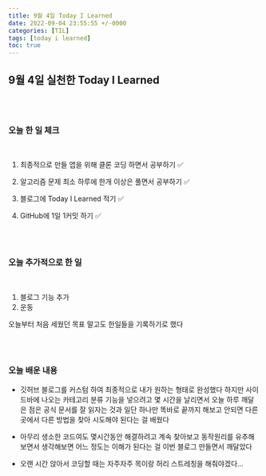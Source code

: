 ```yaml
---
title: 9월 4일 Today I Learned
date: 2022-09-04 23:55:55 +/-0000
categories: [TIL]
tags: [today i learned]
toc: true
---
```


## 9월 4일 실천한 Today I Learned

<br><br>

### 오늘 한 일 체크
<br>

1. 최종적으로 만들 앱을 위해 클론 코딩 하면서 공부하기 ✅
        
2. 알고리즘 문제 최소 하루에 한개 이상은 풀면서 공부하기 ✅

3. 블로그에 Today I Learned 적기 ✅

4. GitHub에 1일 1커밋 하기 ✅

<br><br>

### 오늘 추가적으로 한 일
<br>

1. 블로그 기능 추가
2. 운동

오늘부터 처음 세웠던 목표 말고도 한일들을 기록하기로 했다

<br><br>

### 오늘 배운 내용

* 깃허브 블로그를 커스텀 하여 최종적으로 내가 원하는 형태로 완성했다 하지만 사이드바에 나오는 카테고리 분류 기능을 넣으려고
몇 시간을 날리면서 오늘 하루 깨달은 점은 공식 문서를 잘 읽자는 것과 일단 하나만 똑바로 끝까지 해보고 안되면 다른 곳에서
다른 방법을 찾아 시도해야 된다는 걸 배웠다

* 아무리 생소한 코드여도 몇시간동안 해결하려고 계속 찾아보고 동작원리를 유추해보면서 생각해보면 어느 정도는 이해가 
된다는 걸 이번 블로그 만들면서 깨달았다

* 오랜 시간 앉아서 코딩할 때는 자주자주 목이랑 허리 스트레칭을 해줘야겠다...





